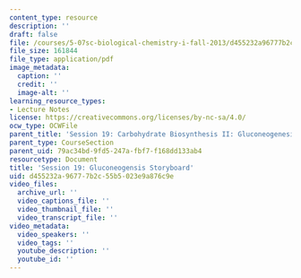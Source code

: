 ```yaml
---
content_type: resource
description: ''
draft: false
file: /courses/5-07sc-biological-chemistry-i-fall-2013/d455232a96777b2c55b5023e9a876c9e_sb_session19.pdf
file_size: 161844
file_type: application/pdf
image_metadata:
  caption: ''
  credit: ''
  image-alt: ''
learning_resource_types:
- Lecture Notes
license: https://creativecommons.org/licenses/by-nc-sa/4.0/
ocw_type: OCWFile
parent_title: 'Session 19: Carbohydrate Biosynthesis II: Gluconeogenesis'
parent_type: CourseSection
parent_uid: 79ac34bd-9fd5-247a-fbf7-f168dd133ab4
resourcetype: Document
title: 'Session 19: Gluconeogensis Storyboard'
uid: d455232a-9677-7b2c-55b5-023e9a876c9e
video_files:
  archive_url: ''
  video_captions_file: ''
  video_thumbnail_file: ''
  video_transcript_file: ''
video_metadata:
  video_speakers: ''
  video_tags: ''
  youtube_description: ''
  youtube_id: ''
---
```

